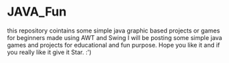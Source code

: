 # JAVA_Fun
this repository cointains some simple java graphic based projects or games for beginners made using AWT and Swing
I will be posting some simple java games and projects for educational and fun purpose. 
Hope you like it and if you really like it give it  Star. :')

